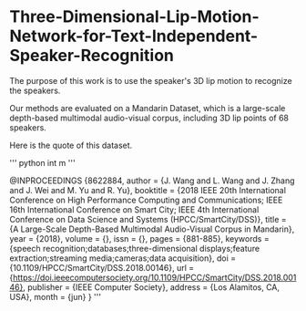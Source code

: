 # Three-Dimensional-Lip-Motion-Network-for-Text-Independent-Speaker-Recognition

The purpose of this work is to use the speaker's 3D lip motion to recognize the speakers.

Our methods are evaluated on a Mandarin Dataset, which is a large-scale depth-based multimodal audio-visual corpus, including 3D lip points of 68 speakers. 

Here is the quote of this dataset.

'''
python 
int m
'''
  
@INPROCEEDINGS {8622884,
author = {J. Wang and L. Wang and J. Zhang and J. Wei and M. Yu and R. Yu},
booktitle = {2018 IEEE 20th International Conference on High Performance Computing and Communications; IEEE 16th International Conference on Smart City; IEEE 4th International Conference on Data Science and Systems (HPCC/SmartCity/DSS)},
title = {A Large-Scale Depth-Based Multimodal Audio-Visual Corpus in Mandarin},
year = {2018},
volume = {},
issn = {},
pages = {881-885},
keywords = {speech recognition;databases;three-dimensional displays;feature extraction;streaming media;cameras;data acquisition},
doi = {10.1109/HPCC/SmartCity/DSS.2018.00146},
url = {https://doi.ieeecomputersociety.org/10.1109/HPCC/SmartCity/DSS.2018.00146},
publisher = {IEEE Computer Society},
address = {Los Alamitos, CA, USA},
month = {jun}
}
'''
